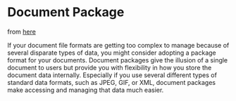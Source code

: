 # Document Package

from [here](https://developer.apple.com/library/content/documentation/CoreFoundation/Conceptual/CFBundles/DocumentPackages/DocumentPackages.html#//apple_ref/doc/uid/10000123i-CH106)

If your document file formats are getting too complex to manage because of
several disparate types of data, you might consider adopting a package format
for your documents. Document packages give the illusion of a single document to
users but provide you with flexibility in how you store the document data
internally. Especially if you use several different types of standard data
formats, such as JPEG, GIF, or XML, document packages make accessing and
managing that data much easier.
